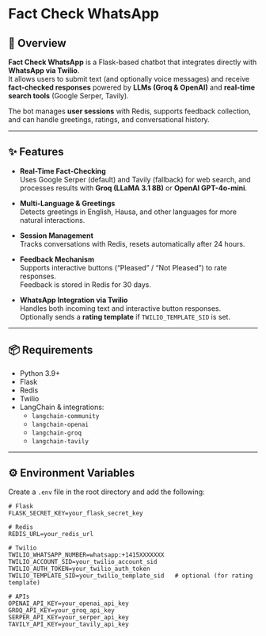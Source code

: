 # Fact Check WhatsApp

## 📌 Overview

**Fact Check WhatsApp** is a Flask-based chatbot that integrates directly with **WhatsApp via Twilio**.  
It allows users to submit text (and optionally voice messages) and receive **fact-checked responses** powered by **LLMs (Groq & OpenAI)** and **real-time search tools** (Google Serper, Tavily).  

The bot manages **user sessions** with Redis, supports feedback collection, and can handle greetings, ratings, and conversational history.

---

## ✨ Features

- **Real-Time Fact-Checking**  
  Uses Google Serper (default) and Tavily (fallback) for web search, and processes results with **Groq (LLaMA 3.1 8B)** or **OpenAI GPT-4o-mini**.

- **Multi-Language & Greetings**  
  Detects greetings in English, Hausa, and other languages for more natural interactions.

- **Session Management**  
  Tracks conversations with Redis, resets automatically after 24 hours.

- **Feedback Mechanism**  
  Supports interactive buttons (“Pleased” / “Not Pleased”) to rate responses.  
  Feedback is stored in Redis for 30 days.

- **WhatsApp Integration via Twilio**  
  Handles both incoming text and interactive button responses.  
  Optionally sends a **rating template** if `TWILIO_TEMPLATE_SID` is set.

---

## 📦 Requirements

- Python 3.9+
- Flask
- Redis
- Twilio
- LangChain & integrations:
  - `langchain-community`
  - `langchain-openai`
  - `langchain-groq`
  - `langchain-tavily`

---

## ⚙️ Environment Variables

Create a `.env` file in the root directory and add the following:

```env
# Flask
FLASK_SECRET_KEY=your_flask_secret_key

# Redis
REDIS_URL=your_redis_url

# Twilio
TWILIO_WHATSAPP_NUMBER=whatsapp:+1415XXXXXXX
TWILIO_ACCOUNT_SID=your_twilio_account_sid
TWILIO_AUTH_TOKEN=your_twilio_auth_token
TWILIO_TEMPLATE_SID=your_twilio_template_sid   # optional (for rating template)

# APIs
OPENAI_API_KEY=your_openai_api_key
GROQ_API_KEY=your_groq_api_key
SERPER_API_KEY=your_serper_api_key
TAVILY_API_KEY=your_tavily_api_key
